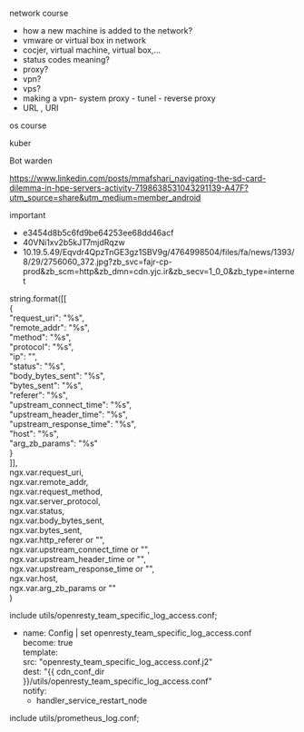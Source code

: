 network course
- how a new machine is added to the network? 
- vmware or virtual box in network
- cocjer, virtual machine, virtual box,...
- status codes meaning? 
- proxy?
- vpn?
- vps?
- making a vpn- system proxy - tunel - reverse proxy
- URL , URI

os course

kuber

Bot warden

https://www.linkedin.com/posts/mmafshari_navigating-the-sd-card-dilemma-in-hpe-servers-activity-7198638531043291139-A47F?utm_source=share&utm_medium=member_android


important

- e3454d8b5c6fd9be64253ee68dd46acf
- 40VNi1xv2b5kJT7mjdRqzw
- 10.19.5.49/Eqvdr4QpzTnGE3gz1SBV9g/4764998504/files/fa/news/1393/8/29/2756060_372.jpg?zb_svc=fajr-cp-prod&zb_scm=http&zb_dmn=cdn.yjc.ir&zb_secv=1_0_0&zb_type=internet


string.format([[  
    {  
        "request_uri": "%s",  
        "remote_addr": "%s",  
        "method": "%s",  
        "protocol": "%s",  
        "ip": "",  
        "status": "%s",  
        "body_bytes_sent": "%s",  
        "bytes_sent": "%s",  
        "referer": "%s",  
        "upstream_connect_time": "%s",  
        "upstream_header_time": "%s",  
        "upstream_response_time": "%s",  
        "host": "%s",  
        "arg_zb_params": "%s"  
    }  
]],  
ngx.var.request_uri,  
ngx.var.remote_addr,  
ngx.var.request_method,  
ngx.var.server_protocol,  
ngx.var.status,  
ngx.var.body_bytes_sent,  
ngx.var.bytes_sent,  
ngx.var.http_referer or "",  
ngx.var.upstream_connect_time or "",  
ngx.var.upstream_header_time or "",  
ngx.var.upstream_response_time or "",  
ngx.var.host,  
ngx.var.arg_zb_params or ""  
)


include utils/openresty_team_specific_log_access.conf;


- name: Config | set openresty_team_specific_log_access.conf  
  become: true  
  template:  
    src: "openresty_team_specific_log_access.conf.j2"  
    dest: "{{ cdn_conf_dir }}/utils/openresty_team_specific_log_access.conf"  
  notify:  
    - handler_service_restart_node



include utils/prometheus_log.conf;